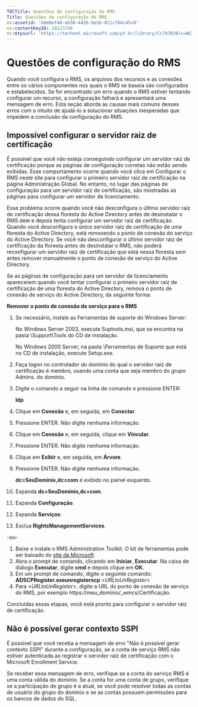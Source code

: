 ```yaml
---
TOCTitle: Questões de configuração do RMS
Title: Questões de configuração do RMS
ms:assetid: 'b0e6ef48-ab38-4426-be5b-811cf64c45c0'
ms:contentKeyID: 18123740
ms:mtpsurl: 'https://technet.microsoft.com/pt-br/library/Cc747638(v=WS.10)'
---
```


Questões de configuração do RMS
===============================

Quando você configura o RMS, os arquivos dos recursos e as conexões entre os vários componentes nos quais o RMS se baseia são configurados e estabelecidos. Se for encontrado um erro quando o RMS estiver tentando configurar um recurso, a configuração falhará e apresentará uma mensagem de erro. Esta seção aborda as causas mais comuns desses erros com o intuito de ajudá-lo a solucionar situações inesperadas que impedem a conclusão da configuração do RMS.

Impossível configurar o servidor raiz de certificação
-----------------------------------------------------

É possível que você não esteja conseguindo configurar um servidor raiz de certificação porque as páginas de configuração corretas não estão sendo exibidas. Esse comportamento ocorre quando você clica em Configurar o RMS neste site para configurar o primeiro servidor raiz de certificação na página Administração Global. No entanto, no lugar das páginas de configuração para um servidor raiz de certificação, são mostradas as páginas para configurar um servidor de licenciamento.

Esse problema ocorre quando você não desconfigura o último servidor raiz de certificação dessa floresta do Active Directory antes de desinstalar o RMS dele e depois tenta configurar um servidor raiz de certificação. Quando você desconfigura o único servidor raiz de certificação de uma floresta do Active Directory, está removendo o ponto de conexão do serviço do Active Directory. Se você não desconfigurar o último servidor raiz de certificação da floresta antes de desinstalar o RMS, não poderá reconfigurar um servidor raiz de certificação que está nessa floresta sem antes remover manualmente o ponto de conexão de serviço do Active Directory.

Se as páginas de configuração para um servidor de licenciamento aparecerem quando você tentar configurar o primeiro servidor raiz de certificação de uma floresta do Active Directory, remova o ponto de conexão de serviço do Active Directory, da seguinte forma:

**Remover o ponto de conexão de serviço para o RMS**
1.  Se necessário, instale as Ferramentas de suporte do Windows Server:

    No Windows Server 2003, execute Suptools.msi, que se encontra na pasta \\Support\\Tools do CD de instalação.

    No Windows 2000 Server, na pasta \\Ferramentas de Suporte que está no CD de instalação, execute Setup.exe.

2.  Faça logon no controlador do domínio do qual o servidor raiz de certificação é membro, usando uma conta que seja membro do grupo Admins. do domínio.

3.  Digite o comando a seguir na linha de comando e pressione ENTER:

    **ldp**

4.  Clique em **Conexão** e, em seguida, em **Conectar**.

5.  Pressione ENTER. Não digite nenhuma informação.

6.  Clique em **Conexão** e, em seguida, clique em **Vincular**.

7.  Pressione ENTER. Não digite nenhuma informação.

8.  Clique em **Exibir** e, em seguida, em **Árvore**.

9.  Pressione ENTER. Não digite nenhuma informação.

    **dc=SeuDomínio,dc=com** é exibido no painel esquerdo.

10. Expanda **dc=SeuDomínio,dc=com**.

11. Expanda **Configuração**.

12. Expanda **Serviços**.

13. Exclua **RightsManagementServices**.

-ou-

1.  Baixe e instale o RMS Administration Toolkit. O kit de ferramentas pode ser baixado do [site da Microsoft](http://go.microsoft.com/fwlink/?linkid=33841).
2.  Abra o prompt de comando, clicando em **Iniciar**, **Executar**. Na caixa de diálogo **Executar**, digite **cmd** e depois clique em **OK**.
3.  Em um prompt de comando, digite o seguinte comando:
    **ADSCPRegister.exeunregisterscp** &lt;*URLtoUnRegister*&gt;
4.  Para &lt;*URLtoUnRegister*&gt;, digite a URL do ponto de conexão de serviço do RMS, por exemplo https://meu\_domínio/\_wmcs/Certificação.

Concluídas essas etapas, você está pronto para configurar o servidor raiz de certificação.

Não é possível gerar contexto SSPI
----------------------------------

É possível que você receba a mensagem de erro "Não é possível gerar contexto SSPI" durante a configuração, se a conta de serviço RMS não estiver autenticada ao registrar o servidor raiz de certificação com o Microsoft Enrollment Service.

Se receber essa mensagem de erro, verifique se a conta do serviço RMS é uma conta válida do domínio. Se a conta for uma conta de grupo, verifique se a participação de grupo é a atual, se você pode resolver todas as contas de usuário do grupo do domínio e se as contas possuem permissões para os bancos de dados do SQL.
